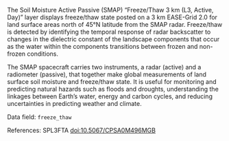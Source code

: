 The Soil Moisture Active Passive (SMAP) “Freeze/Thaw 3 km (L3, Active, Day)” layer displays freeze/thaw state posted on a 3 km EASE-Grid 2.0 for land surface areas north of 45°N latitude from the SMAP radar. Freeze/thaw is detected by identifying the temporal response of radar backscatter to changes in the dielectric constant of the landscape components that occur as the water within the components transitions between frozen and non-frozen conditions.

The SMAP spacecraft carries two instruments, a radar (active) and a radiometer (passive), that together make global measurements of land surface soil moisture and freeze/thaw state. It is useful for monitoring and predicting natural hazards such as floods and droughts, understanding the linkages between Earth’s water, energy and carbon cycles, and reducing uncertainties in predicting weather and climate.

Data field: `freeze_thaw`

References: SPL3FTA [doi:10.5067/CPSA0M496MGB](https://doi.org/10.5067/CPSA0M496MGB)